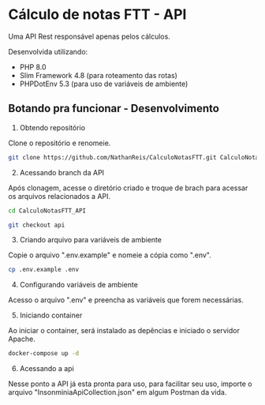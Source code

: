 # Cálculo de notas FTT - API

Uma API Rest responsável apenas pelos cálculos.

Desenvolvida utilizando:

- PHP 8.0
- Slim Framework 4.8 (para roteamento das rotas)
- PHPDotEnv 5.3 (para uso de variáveis de ambiente)

## Botando pra funcionar - Desenvolvimento

1. Obtendo repositório

Clone o repositório e renomeie.

```bash
git clone https://github.com/NathanReis/CalculoNotasFTT.git CalculoNotasFTT_API
```

2. Acessando branch da API

Após clonagem, acesse o diretório criado e troque de brach para acessar os arquivos relacionados a API.

```bash
cd CalculoNotasFTT_API

git checkout api
```

3. Criando arquivo para variáveis de ambiente

Copie o arquivo ".env.example" e nomeie a cópia como ".env".

```bash
cp .env.example .env
```

4. Configurando variáveis de ambiente

Acesso o arquivo ".env" e preencha as variáveis que forem necessárias.

5. Iniciando container

Ao iniciar o container, será instalado as depências e iniciado o servidor Apache.

```bash
docker-compose up -d
```

6. Acessando a api

Nesse ponto a API já esta pronta para uso, para facilitar seu uso, importe o arquivo "InsonminiaApiCollection.json" em
algum Postman da vida.
